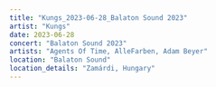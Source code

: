```yaml
---
title: "Kungs_2023-06-28_Balaton Sound 2023"
artist: "Kungs"
date: 2023-06-28
concert: "Balaton Sound 2023"
artists: "Agents Of Time, AlleFarben, Adam Beyer"
location: "Balaton Sound"
location_details: "Zamárdi, Hungary"
---
```

